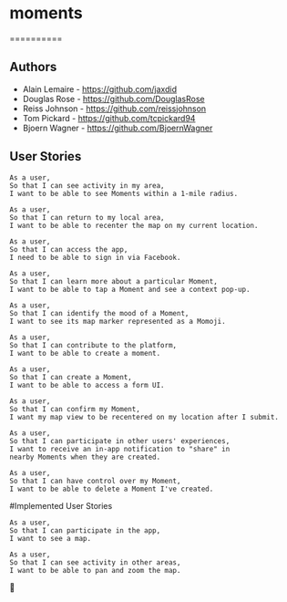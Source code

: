 # moments
==========

## Authors
- Alain Lemaire - https://github.com/jaxdid
- Douglas Rose - https://github.com/DouglasRose
- Reiss Johnson - https://github.com/reissjohnson
- Tom Pickard - https://github.com/tcpickard94
- Bjoern Wagner - https://github.com/BjoernWagner

## User Stories
```
As a user,
So that I can see activity in my area,
I want to be able to see Moments within a 1-mile radius.
```

```
As a user,
So that I can return to my local area,
I want to be able to recenter the map on my current location.
```

```
As a user,
So that I can access the app,
I need to be able to sign in via Facebook.
```

```
As a user,
So that I can learn more about a particular Moment,
I want to be able to tap a Moment and see a context pop-up.
```

```
As a user,
So that I can identify the mood of a Moment,
I want to see its map marker represented as a Momoji.
```

```
As a user,
So that I can contribute to the platform,
I want to be able to create a moment.
```

```
As a user,
So that I can create a Moment,
I want to be able to access a form UI.
```

```
As a user,
So that I can confirm my Moment,
I want my map view to be recentered on my location after I submit.
```

```
As a user,
So that I can participate in other users' experiences,
I want to receive an in-app notification to "share" in 
nearby Moments when they are created.
```

```
As a user,
So that I can have control over my Moment,
I want to be able to delete a Moment I've created.
```

#Implemented User Stories
```
As a user,
So that I can participate in the app,
I want to see a map.
```
```
As a user,
So that I can see activity in other areas,
I want to be able to pan and zoom the map.
```
:construction: